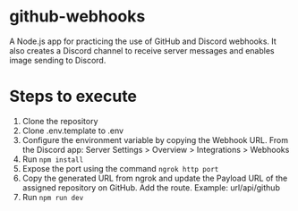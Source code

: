 # github-webhooks
A Node.js app for practicing the use of GitHub and Discord webhooks. It also creates a Discord channel to receive server messages and enables image sending to Discord.


# Steps to execute

1. Clone the repository
2. Clone .env.template to .env
3. Configure the environment variable by copying the Webhook URL. From the Discord app: Server Settings > Overview > Integrations > Webhooks
4. Run `npm install`
5. Expose the port using the command `ngrok http port`
6. Copy the generated URL from ngrok and update the Payload URL of the assigned repository on GitHub. Add the route. Example: url/api/github
6. Run `npm run dev`
